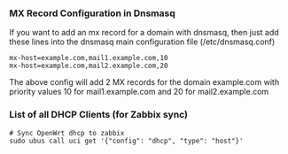 ### MX Record Configuration in Dnsmasq

If you want to add an mx record for a domain with dnsmasq, then just add these lines into the dnsmasq main configuration file (/etc/dnsmasq.conf)
```
mx-host=example.com,mail1.example.com,10
mx-host=example.com,mail2.example.com,20
```

The above config will add 2 MX records for the domain example.com with priority values 10 for mail1.example.com and 20 for mail2.example.com

### List of all DHCP Clients (for Zabbix sync)

```
# Sync OpenWrt dhcp to zabbix
sudo ubus call uci get '{"config": "dhcp", "type": "host"}'

